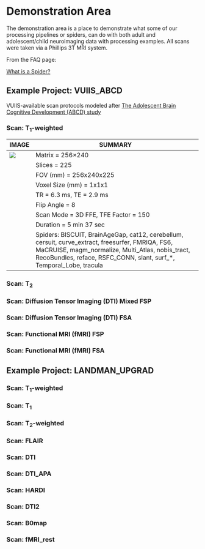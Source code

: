 # Demonstration Area

The demonstration area is a place to demonstrate what some of our processing pipelines or spiders, can do with both adult and adolescent/child neuroimaging data with processing examples. All scans were taken via a Phillips 3T MRI system.

From the FAQ page:

[What is a Spider?](faq.md#what-is-a-spider)

## Example Project: VUIIS_ABCD

VUIIS-available scan protocols modeled after [The Adolescent Brain Cognitive Development (ABCD) study](https://www.ncbi.nlm.nih.gov/pmc/articles/PMC5999559/)

### Scan: T<sub>1</sub>-weighted

| IMAGE | SUMMARY |
| ----- | ------- |
| <img src="imgs/T1W_ABCD.png"> | Matrix = 256×240 | 
|  | Slices = 225 |
|  | FOV (mm) = 256x240x225 |
|  | Voxel Size (mm) = 1x1x1 | 
|  | TR = 6.3 ms, TE = 2.9 ms |
|  | Flip Angle = 8 |
|  | Scan Mode = 3D FFE, TFE Factor = 150 |
|  | Duration = 5 min 37 sec |
|  | Spiders: BISCUIT, BrainAgeGap, cat12, cerebellum, cersuit, curve_extract, freesurfer, FMRIQA, FS6, MaCRUISE, magm_normalize, Multi_Atlas, nobis_tract, RecoBundles, reface, RSFC_CONN, slant, surf_*, Temporal_Lobe, tracula |

### Scan: T<sub>2</sub>

### Scan: Diffusion Tensor Imaging (DTI) Mixed FSP

### Scan: Diffusion Tensor Imaging (DTI) FSA

### Scan: Functional MRI (fMRI) FSP

### Scan: Functional MRI (fMRI) FSA

## Example Project: LANDMAN_UPGRAD

### Scan: T<sub>1</sub>-weighted

### Scan: T<sub>1</sub>

### Scan: T<sub>2</sub>-weighted

### Scan: FLAIR

### Scan: DTI

### Scan: DTI_APA

### Scan: HARDI

### Scan: DTI2

### Scan: B0map

### Scan: fMRI_rest
